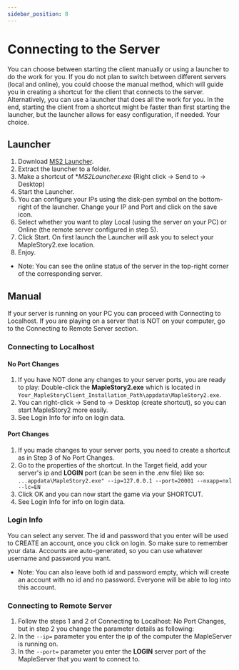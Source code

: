 ```yaml
---
sidebar_position: 8
---
```


# Connecting to the Server

You can choose between starting the client manually or using a launcher to do the work for you.
If you do not plan to switch between different servers (local and online), you could choose the manual method, which will guide you in creating a shortcut for the client that connects to the server.
Alternatively, you can use a launcher that does all the work for you. In the end, starting the client from a shortcut might be faster than first starting the launcher, but the launcher allows for easy configuration, if needed. Your choice.

## Launcher
1. Download [MS2 Launcher](https://github.com/Clockworkx/MS2-Launcher/releases/download/v1.0/MS2.Launcher.v1.0.1.7z).
2. Extract the launcher to a folder.
3. Make a shortcut of **MS2Launcher.exe* (Right click -> Send to -> Desktop)
4. Start the Launcher.
5. You can configure your IPs using the disk-pen symbol on the bottom-right of the launcher. Change your IP and Port and click on the save icon.
6. Select whether you want to play Local (using the server on your PC) or Online (the remote server configured in step 5).
7. Click Start. On first launch the Launcher will ask you to select your MapleStory2.exe location.
8. Enjoy.

* Note: You can see the online status of the server in the top-right corner of the corresponding server.

## Manual

If your server is running on your PC you can proceed with Connecting to Localhost. If you are playing on a server that is NOT on your computer, go to the Connecting to Remote Server section.

### Connecting to Localhost 
#### No Port Changes

1. If you have NOT done any changes to your server ports, you are ready to play: Double-click the **MapleStory2.exe** which is located in `Your_MapleStoryClient_Installation_Path\appdata\MapleStory2.exe`.
2. You can right-click -> Send to -> Desktop (create shortcut), so you can start MapleStory2 more easily.
3. See Login Info for info on login data.

#### Port Changes

1. If you made changes to your server ports, you need to create a shortcut as in Step 3 of No Port Changes.
2. Go to the properties of the shortcut. In the Target field, add your server's ip and **LOGIN** port (can be seen in the .env file) like so:
`...appdata\MapleStory2.exe" --ip=127.0.0.1 --port=20001 --nxapp=nxl --lc=EN`
3. Click OK and you can now start the game via your SHORTCUT. 
4. See Login Info for info on login data.

### Login Info
You can select any server. The id and password that you enter will be used to CREATE an account, once you click on login. So make sure to remember your data. Accounts are auto-generated, so you can use whatever username and password you want.

* Note: You can also leave both id and password empty, which will create an account with no id and no password. Everyone will be able to log into this account.

### Connecting to Remote Server
1. Follow the steps 1 and 2 of Connecting to Localhost: No Port Changes, but in step 2 you change the parameter details as following:
2. In the `--ip=` parameter you enter the ip of the computer the MapleServer is running on.
3. In the `--port=` parameter you enter the **LOGIN** server port of the MapleServer that you want to connect to. 
